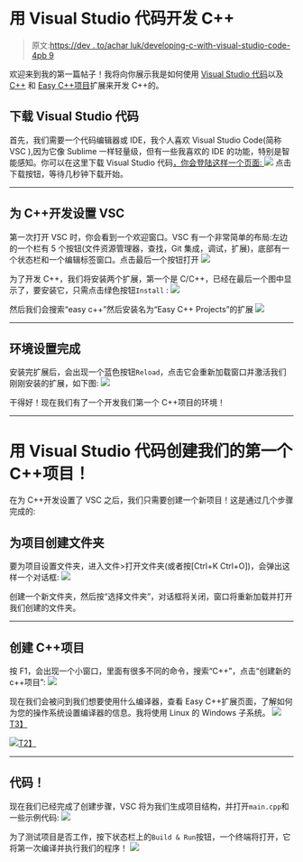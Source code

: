 # 用 Visual Studio 代码开发 C++

> 原文:[https://dev . to/achar luk/developing-c-with-visual-studio-code-4pb 9](https://dev.to/acharluk/developing-c-with-visual-studio-code-4pb9)

欢迎来到我的第一篇帖子！我将向你展示我是如何使用 [Visual Studio 代码](https://code.visualstudio.com/)以及 [C++](https://marketplace.visualstudio.com/items?itemName=ms-vscode.cpptools) 和 [Easy C++项目](https://marketplace.visualstudio.com/items?itemName=ACharLuk.easy-cpp-projects)扩展来开发 C++的。

## [](#downloading-visual-studio-code)下载 Visual Studio 代码

首先，我们需要一个代码编辑器或 IDE，我个人喜欢 Visual Studio Code(简称 VSC ),因为它像 Sublime 一样轻量级，但有一些我喜欢的 IDE 的功能，特别是智能感知。你可以在这里下载 Visual Studio 代码[，你会登陆这样一个页面:
](https://code.visualstudio.com/)[![](../Images/327ff362a6af151f0f6a1a63d32e242a.png)](https://res.cloudinary.com/practicaldev/image/fetch/s--_Silqx57--/c_limit%2Cf_auto%2Cfl_progressive%2Cq_auto%2Cw_880/https://raw.githubusercontent.com/acharluk/UsefulStuff/master/programming/C%2B%2B/images/1/1_vscode_website.png) 
点击下载按钮，等待几秒钟下载开始。

* * *

## [](#setting-up-vsc-for-c-development)为 C++开发设置 VSC

第一次打开 VSC 时，你会看到一个欢迎窗口。VSC 有一个非常简单的布局:左边的一个栏有 5 个按钮(文件资源管理器，查找，Git 集成，调试，扩展)，底部有一个状态栏和一个编辑标签窗口。点击最后一个按钮打开
[![](../Images/c58809cd8a1497ad3c5b95cf1176db06.png)](https://res.cloudinary.com/practicaldev/image/fetch/s--2PfYlUyd--/c_limit%2Cf_auto%2Cfl_progressive%2Cq_auto%2Cw_880/https://raw.githubusercontent.com/acharluk/UsefulStuff/master/programming/C%2B%2B/images/1/2_searching_extensions.png)

为了开发 C++，我们将安装两个扩展，第一个是 C/C++，已经在最后一个图中显示了，要安装它，只需点击绿色按钮`Install` :
[![](../Images/834e9851fecf58b4695167431b4e7167.png)](https://res.cloudinary.com/practicaldev/image/fetch/s--B2HAFyKB--/c_limit%2Cf_auto%2Cfl_progressive%2Cq_auto%2Cw_880/https://raw.githubusercontent.com/acharluk/UsefulStuff/master/programming/C%2B%2B/images/1/3_cpp_extension_install.png)

然后我们会搜索“easy c++”然后安装名为“Easy C++ Projects”的扩展
[![](../Images/bbea293bd89db858c0399fe7628bff82.png)](https://res.cloudinary.com/practicaldev/image/fetch/s--5Ipp_BRO--/c_limit%2Cf_auto%2Cfl_progressive%2Cq_auto%2Cw_880/https://raw.githubusercontent.com/acharluk/UsefulStuff/master/programming/C%2B%2B/images/1/4_easy_cpp_extension_install.png)

* * *

## [](#environment-setup-finished)环境设置完成

安装完扩展后，会出现一个蓝色按钮`Reload`，点击它会重新加载窗口并激活我们刚刚安装的扩展，如下图:
[![](../Images/7fedd396c51aa72374f7f99bb22169fb.png)](https://res.cloudinary.com/practicaldev/image/fetch/s--ohlBVV4x--/c_limit%2Cf_auto%2Cfl_progressive%2Cq_auto%2Cw_880/https://raw.githubusercontent.com/acharluk/UsefulStuff/master/programming/C%2B%2B/images/1/5_extensions_installed.png)

干得好！现在我们有了一个开发我们第一个 C++项目的环境！

* * *

# [](#creating-our-first-c-project-with-visual-studio-code)用 Visual Studio 代码创建我们的第一个 C++项目！

在为 C++开发设置了 VSC 之后，我们只需要创建一个新项目！这是通过几个步骤完成的:

## [](#creating-a-folder-for-the-project)为项目创建文件夹

要为项目设置文件夹，进入文件>打开文件夹(或者按[Ctrl+K Ctrl+O])，会弹出这样一个对话框:
[![](../Images/9fe5cb317c66efe61dd8537951951c57.png)](https://res.cloudinary.com/practicaldev/image/fetch/s--M0UpQrS8--/c_limit%2Cf_auto%2Cfl_progressive%2Cq_auto%2Cw_880/https://raw.githubusercontent.com/acharluk/UsefulStuff/master/programming/C%2B%2B/images/2/1_opening_working_folder.png)

创建一个新文件夹，然后按“选择文件夹”，对话框将关闭，窗口将重新加载并打开我们创建的文件夹。

* * *

## [](#creating-a-c-project)创建 C++项目

按 F1，会出现一个小窗口，里面有很多不同的命令，搜索“C++”，点击“创建新的 c++项目”:
[![](../Images/280c9056c32f2a5d4631b0fc02f1debb.png)](https://res.cloudinary.com/practicaldev/image/fetch/s--n9zLVf0Z--/c_limit%2Cf_auto%2Cfl_progressive%2Cq_auto%2Cw_880/https://raw.githubusercontent.com/acharluk/UsefulStuff/master/programming/C%2B%2B/images/2/2_creating_cpp_project.png)

现在我们会被问到我们想要使用什么编译器，查看 Easy C++扩展页面，了解如何为您的操作系统设置编译器的信息。我将使用 Linux 的 Windows 子系统。
[![](../Images/b2857f857cbfca021376d71255abccbc.png)T3】](https://res.cloudinary.com/practicaldev/image/fetch/s--JX8l6xJs--/c_limit%2Cf_auto%2Cfl_progressive%2Cq_auto%2Cw_880/https://raw.githubusercontent.com/acharluk/UsefulStuff/master/programming/C%2B%2B/images/2/3_creating_cpp_project_2.png)

[![](../Images/c5fbc9ae27e387345c2b85ed8f96aaf0.png)T2】](https://res.cloudinary.com/practicaldev/image/fetch/s--7I6KIvwM--/c_limit%2Cf_auto%2Cfl_progressive%2Cq_auto%2Cw_880/https://raw.githubusercontent.com/acharluk/UsefulStuff/master/programming/C%2B%2B/images/2/4_compiler_setup.png)

* * *

## [](#code)代码！

现在我们已经完成了创建步骤，VSC 将为我们生成项目结构，并打开`main.cpp`和一些示例代码:
[![](../Images/62c81945951fdb8948cb44b09b180032.png)](https://res.cloudinary.com/practicaldev/image/fetch/s--tsLeXq9O--/c_limit%2Cf_auto%2Cfl_progressive%2Cq_auto%2Cw_880/https://raw.githubusercontent.com/acharluk/UsefulStuff/master/programming/C%2B%2B/images/2/5_main_cpp.png)

为了测试项目是否工作，按下状态栏上的`Build & Run`按钮，一个终端将打开，它将第一次编译并执行我们的程序！
[![](../Images/63d6bd89dbcd14756189980c7f03c766.png)](https://res.cloudinary.com/practicaldev/image/fetch/s--rj5uwq7W--/c_limit%2Cf_auto%2Cfl_progressive%2Cq_auto%2Cw_880/https://raw.githubusercontent.com/acharluk/UsefulStuff/master/programming/C%2B%2B/images/2/6_first_run.png)